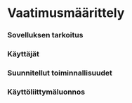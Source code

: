 # Vaatimusmäärittely #


### Sovelluksen tarkoitus ####

### Käyttäjät ##

### Suunnitellut toiminnallisuudet ##

### Käyttöliittymäluonnos ##

